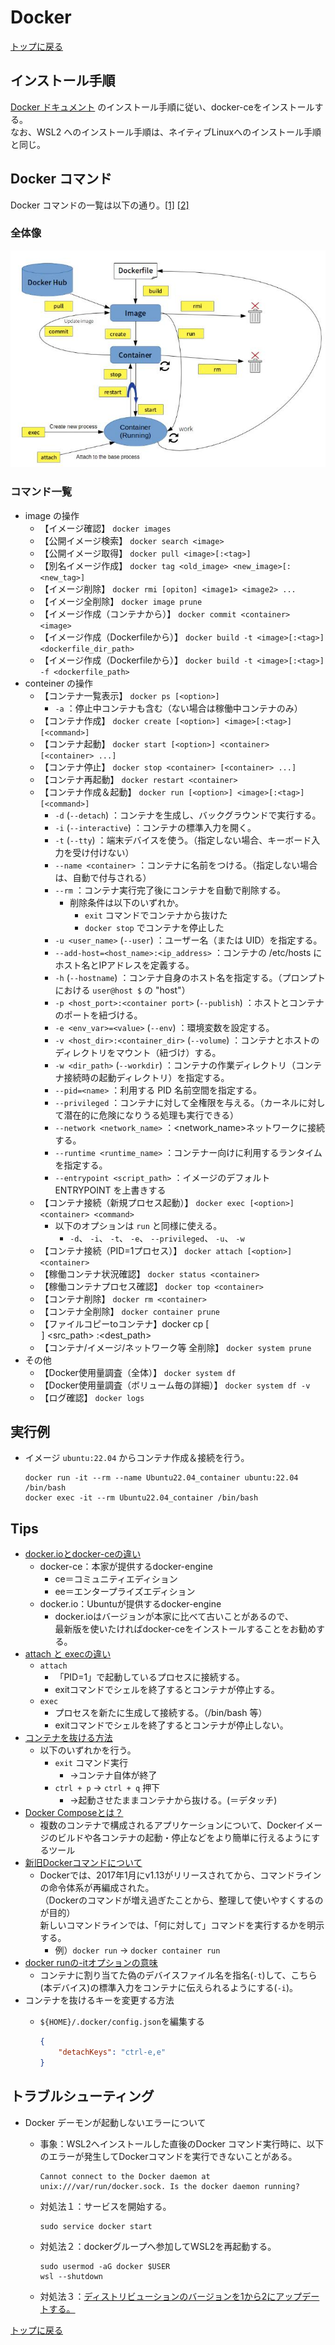 
# Docker

[トップに戻る](../index.md)

## インストール手順

[Docker ドキュメント](https://docs.docker.com/engine/install/ubuntu/#install-using-the-repository) のインストール手順に従い、docker-ceをインストールする。  
なお、WSL2 へのインストール手順は、ネイティブLinuxへのインストール手順と同じ。

## Docker コマンド

Docker コマンドの一覧は以下の通り。[[1]](https://qiita.com/kattoyoshi/items/c6b731c7eff79becdc61#2-docker-%E3%82%B3%E3%83%9E%E3%83%B3%E3%83%89%E5%85%A8%E4%BD%93%E5%83%8F) [[2]](https://zenn.dev/wakkunn/articles/1db31632769ee2#%E3%82%B3%E3%83%B3%E3%83%86%E3%83%8A%E3%81%AE%E6%93%8D%E4%BD%9C)

### 全体像

![docker_cmd_overall.jpg](./data/docker_cmd_overall.jpg)

### コマンド一覧

- image の操作
    - 【イメージ確認】 `docker images`
    - 【公開イメージ検索】 `docker search <image>`
    - 【公開イメージ取得】 `docker pull <image>[:<tag>]`
    - 【別名イメージ作成】 `docker tag <old_image> <new_image>[:<new_tag>]`
    - 【イメージ削除】 `docker rmi [opiton] <image1> <image2> ...`
    - 【イメージ全削除】 `docker image prune`
    - 【イメージ作成（コンテナから）】 `docker commit <container> <image>`
    - 【イメージ作成（Dockerfileから）】 `docker build -t <image>[:<tag>] <dockerfile_dir_path>`
    - 【イメージ作成（Dockerfileから）】 `docker build -t <image>[:<tag>] -f <dockerfile_path>`
- conteiner の操作
    - 【コンテナ一覧表示】 `docker ps [<option>]`
        - `-a` ：停止中コンテナも含む（ない場合は稼働中コンテナのみ）
    - 【コンテナ作成】 `docker create [<option>] <image>[:<tag>] [<command>]`
    - 【コンテナ起動】 `docker start [<option>] <container> [<container> ...]`
    - 【コンテナ停止】 `docker stop <container> [<container> ...]`
    - 【コンテナ再起動】 `docker restart <container>`
    - 【コンテナ作成＆起動】 `docker run [<option>] <image>[:<tag>] [<command>]`
        - `-d` (`--detach`) ：コンテナを生成し、バックグラウンドで実行する。
        - `-i` (`--interactive`) ：コンテナの標準入力を開く。
        - `-t` (`--tty`) ：端末デバイスを使う。（指定しない場合、キーボード入力を受け付けない）
        - `--name <container>` ：コンテナに名前をつける。（指定しない場合は、自動で付与される）
        - `--rm` ：コンテナ実行完了後にコンテナを自動で削除する。
            - 削除条件は以下のいずれか。
                - `exit` コマンドでコンテナから抜けた
                - `docker stop` でコンテナを停止した
        - `-u <user_name>` (`--user`) ：ユーザー名（または UID）を指定する。
        - `--add-host=<host_name>:<ip_address>` ：コンテナの /etc/hosts にホスト名とIPアドレスを定義する。
        - `-h` (`--hostname`) ：コンテナ自身のホスト名を指定する。（プロンプトにおける `user@host $` の "host"）
        - `-p <host_port>:<container port>` (`--publish`) ：ホストとコンテナのポートを紐づける。
        - `-e <env_var>=<value>` (`--env`) ：環境変数を設定する。
        - `-v <host_dir>:<container_dir>` (`--volume`) ：コンテナとホストのディレクトリをマウント（紐づけ）する。
        - `-w <dir_path>` (`--workdir`) ：コンテナの作業ディレクトリ（コンテナ接続時の起動ディレクトリ）を指定する。
        - `--pid=<name>` ：利用する PID 名前空間を指定する。
        - `--privileged` ：コンテナに対して全権限を与える。（カーネルに対して潜在的に危険になりうる処理も実行できる）
        - `--network <network_name>`  ：<network_name>ネットワークに接続する。
        - `--runtime <runtime_name>` ：コンテナー向けに利用するランタイムを指定する。
        - `--entrypoint <script_path>` ：イメージのデフォルト ENTRYPOINT を上書きする
    - 【コンテナ接続（新規プロセス起動）】 `docker exec [<option>] <container> <command>`
        - 以下のオプションは `run` と同様に使える。
            - `-d`、 `-i`、 `-t`、 `-e`、 `--privileged`、 `-u`、 `-w`
    - 【コンテナ接続（PID=1プロセス）】 `docker attach [<option>] <container>`
    - 【稼働コンテナ状況確認】 `docker status <container>`
    - 【稼働コンテナプロセス確認】 `docker top <container>`
    - 【コンテナ削除】 `docker rm <container>`
    - 【コンテナ全削除】 `docker container prune`
    - 【ファイルコピーtoコンテナ】docker cp [<option>] <src_path> <container>:<dest_path>
    - 【コンテナ/イメージ/ネットワーク等 全削除】 `docker system prune`
- その他
    - 【Docker使用量調査（全体）】 `docker system df`
    - 【Docker使用量調査（ボリューム毎の詳細）】 `docker system df -v`
    - 【ログ確認】 `docker logs`

## 実行例

- イメージ `ubuntu:22.04` からコンテナ作成＆接続を行う。

    ```shell
    docker run -it --rm --name Ubuntu22.04_container ubuntu:22.04 /bin/bash
    docker exec -it --rm Ubuntu22.04_container /bin/bash
    ```

## Tips

- [docker.ioとdocker-ceの違い](https://scrapbox.io/nabe-yu/docker.io%E3%81%A8docker-ce%E3%81%AE%E9%81%95%E3%81%84)
    - docker-ce：本家が提供するdocker-engine
        - ce＝コミュニティエディション
        - ee＝エンタープライズエディション
    - docker.io：Ubuntuが提供するdocker-engine
        - docker.ioはバージョンが本家に比べて古いことがあるので、  
        最新版を使いたければdocker-ceをインストールすることをお勧めする。
- [attach と execの違い](https://www.wantanblog.com/entry/2020/03/10/223050)
    - `attach`
        - 「PID=1」で起動しているプロセスに接続する。  
        - exitコマンドでシェルを終了するとコンテナが停止する。
    - `exec`
        - プロセスを新たに生成して接続する。（/bin/bash 等）
        - exitコマンドでシェルを終了するとコンテナが停止しない。
- [コンテナを抜ける方法](https://qiita.com/Statham/items/c204e85067ea4dca2724)
    - 以下のいずれかを行う。
        - `exit` コマンド実行
            - →コンテナ自体が終了
        - `ctrl + p` -> `ctrl + q` 押下
            - →起動させたままコンテナから抜ける。(＝デタッチ)
- [Docker Composeとは？](https://knowledge.sakura.ad.jp/16862/)
    - 複数のコンテナで構成されるアプリケーションについて、Dockerイメージのビルドや各コンテナの起動・停止などをより簡単に行えるようにするツール
- [新旧Dockerコマンドについて](https://www.kagoya.jp/howto/rentalserver/dockercommand/)
    - Dockerでは、2017年1月にv1.13がリリースされてから、コマンドラインの命令体系が再編成された。  
    （Dockerのコマンドが増え過ぎたことから、整理して使いやすくするのが目的）  
    新しいコマンドラインでは、「何に対して」コマンドを実行するかを明示する。
        - 例）`docker run` → `docker container run`
- [docker runの-itオプションの意味](https://zenn.dev/swata_dev/articles/2f85a3f4b3022c#%E3%81%9D%E3%82%8C%E3%82%92%E8%B8%8F%E3%81%BE%E3%81%88%E3%81%A6)
    - コンテナに割り当てた偽のデバイスファイル名を指名(`-t`)して、こちら(本デバイス)の標準入力をコンテナに伝えられるようにする(`-i`)。
- コンテナを抜けるキーを変更する方法
    - `${HOME}/.docker/config.json`を編集する

        ```json
        {
            "detachKeys": "ctrl-e,e"
        }
        ```

## トラブルシューティング

- Docker デーモンが起動しないエラーについて
    - 事象：WSL2へインストールした直後のDocker コマンド実行時に、以下のエラーが発生してDockerコマンドを実行できないことがある。

        ```shell
        Cannot connect to the Docker daemon at unix:///var/run/docker.sock. Is the docker daemon running?
        ```

    - 対処法１：サービスを開始する。

        ```shell
        sudo service docker start
        ```

    - 対処法２：dockerグループへ参加してWSL2を再起動する。

        ```shell
        sudo usermod -aG docker $USER
        wsl --shutdown
        ```

    - 対処法３：[ディストリビューションのバージョンを1から2にアップデートする。](https://qiita.com/matarillo/items/98d7452967987fe5d633)

[トップに戻る](../index.md)
